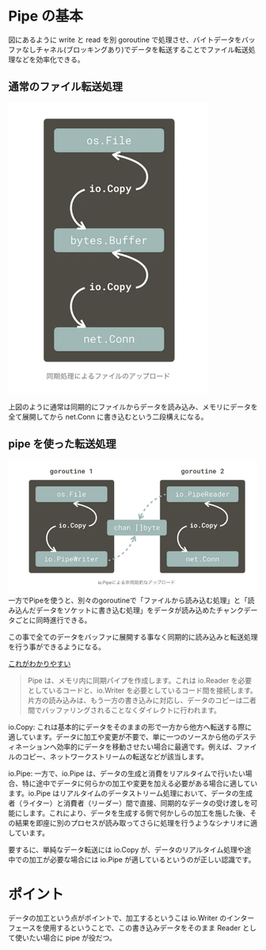 # Pipe の基本

図にあるように write と read を別 goroutine で処理させ、バイトデータをバッファなしチャネル(ブロッキングあり)でデータを転送することでファイル転送処理などを効率化できる。

## 通常のファイル転送処理

<img src="./スクリーンショット 2023-12-01 8.08.04.png" />

上図のように通常は同期的にファイルからデータを読み込み、メモリにデータを全て展開してから net.Conn に書き込むという二段構えになる。

## pipe を使った転送処理

<img src="./スクリーンショット 2023-12-01 6.59.50.png" />
一方でPipeを使うと、別々のgoroutineで「ファイルから読み込む処理」と「読み込んだデータをソケットに書き込む処理」をデータが読み込めたチャンクデータごとに同時進行できる。

この事で全てのデータをバッファに展開する事なく同期的に読み込みと転送処理を行う事ができるようになる。

[これがわかりやすい](https://medium.com/eureka-engineering/file-uploads-in-go-with-io-pipe-75519dfa647b)

> Pipe は、メモリ内に同期パイプを作成します。これは io.Reader を必要としているコードと、io.Writer を必要としているコード間を接続します。片方の読み込みは、もう一方の書き込みに対応し、データのコピーは二者間でバッファリングされることなくダイレクトに行われます。

io.Copy: これは基本的にデータをそのままの形で一方から他方へ転送する際に適しています。データに加工や変更が不要で、単に一つのソースから他のデスティネーションへ効率的にデータを移動させたい場合に最適です。例えば、ファイルのコピー、ネットワークストリームの転送などが該当します。

io.Pipe: 一方で、io.Pipe は、データの生成と消費をリアルタイムで行いたい場合、特に途中でデータに何らかの加工や変更を加える必要がある場合に適しています。io.Pipe はリアルタイムのデータストリーム処理において、データの生成者（ライター）と消費者（リーダー）間で直接、同期的なデータの受け渡しを可能にします。これにより、データを生成する側で何かしらの加工を施した後、その結果を即座に別のプロセスが読み取ってさらに処理を行うようなシナリオに適しています。

要するに、単純なデータ転送には io.Copy が、データのリアルタイム処理や途中での加工が必要な場合には io.Pipe が適しているというのが正しい認識です。

# ポイント

データの加工という点がポイントで、加工するというこは io.Writer のインターフェースを使用するということで、この書き込みデータをそのまま Reader として使いたい場合に pipe が役だつ。
